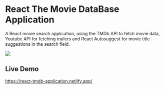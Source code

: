 # React The Movie DataBase Application

A React movie search application, using the TMDb API to fetch movie data, Youtube API for fetching trailers and React Autosuggest for movie title suggestions in the search field.

![](https://353a23c500dde3b2ad58-c49fe7e7355d384845270f4a7a0a7aa1.ssl.cf2.rackcdn.com/5f1d980752a14e888aa5fca2/screenshot.png)


## Live Demo

https://react-tmdb-application.netlify.app/
